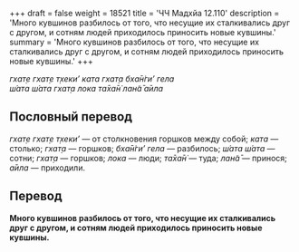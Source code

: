 +++
draft = false
weight = 18521
title = 'ЧЧ Мадхйа 12.110'
description = 'Много кувшинов разбилось от того, что несущие их сталкивались друг с другом, и сотням людей приходилось приносить новые кувшины.'
summary = 'Много кувшинов разбилось от того, что несущие их сталкивались друг с другом, и сотням людей приходилось приносить новые кувшины.'
+++

_гхат̣е гхат̣е т̣хеки’ ката гхат̣а бха̄н̇ги’ гела  
ш́ата ш́ата гхат̣а лока та̄ха̄н̇ лан̃а̄ а̄ила_

## Пословный перевод

_гхат̣е_ _гхат̣е_ _т̣хеки’_ — от столкновения горшков между собой; _ката_ — столько; _гхат̣а_ — горшков; _бха̄н̇ги’_ _гела_ — разбилось; _ш́ата_ _ш́ата_ — сотни; _гхат̣а_ — горшков; _лока_ — люди; _та̄ха̄н̇_ — туда; _лан̃а̄_ — принося; _а̄ила_ — приходили.

## Перевод

**Много кувшинов разбилось от того, что несущие их сталкивались друг с другом, и сотням людей приходилось приносить новые кувшины.**
